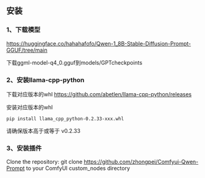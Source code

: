 ## 安装

### 1、下载模型

https://huggingface.co/hahahafofo/Qwen-1_8B-Stable-Diffusion-Prompt-GGUF/tree/main

下载ggml-model-q4_0.gguf到models/GPTcheckpoints

### 2、安装llama-cpp-python

下载对应版本的whl
https://github.com/abetlen/llama-cpp-python/releases

安装对应版本的whl
```
pip install llama_cpp_python-0.2.33-xxx.whl 
```
请确保版本高于或等于 v0.2.33

### 3、安装插件
Clone the repository: git clone https://github.com/zhongpei/Comfyui-Qwen-Prompt
to your ComfyUI custom_nodes directory